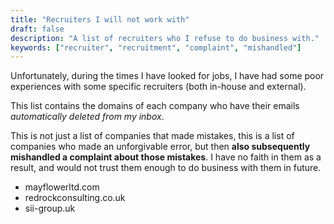 ```yaml
---
title: "Recruiters I will not work with"
draft: false
description: "A list of recruiters who I refuse to do business with."
keywords: ["recruiter", "recruitment", "complaint", "mishandled"]
---
```

Unfortunately, during the times I have looked for jobs, I have had some poor experiences with some specific recruiters (both in-house and external).

This list contains the domains of each company who have their emails *automatically deleted from my inbox*.

This is not just a list of companies that made mistakes, this is a list of companies who made an unforgivable error, but then **also subsequently mishandled a complaint about those mistakes**.  I have no faith in them as a result, and would not trust them enough to do business with them in future.

* mayflowerltd.com
* redrockconsulting.co.uk
* sii-group.uk